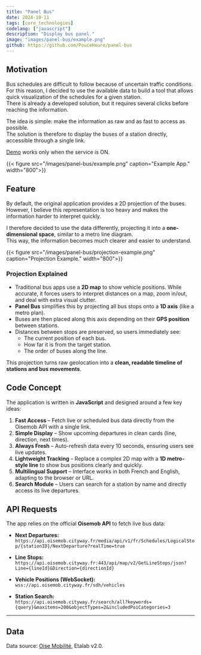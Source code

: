 ```yaml
---
title: "Panel Bus"
date: 2024-10-11
tags: [core_technologies]
codelang: ["javascript"]
description: "Display bus panel."
image: "images/panel-bus/example.png"
github: https://github.com/PouceHeure/panel-bus
---
```


## Motivation

Bus schedules are difficult to follow because of uncertain traffic conditions.  
For this reason, I decided to use the available data to build a tool that allows quick visualization of the schedules for a given station.  
There is already a developed solution, but it requires several clicks before reaching the information.  

The idea is simple: make the information as raw and as fast to access as possible.  
The solution is therefore to display the buses of a station directly, accessible through a single link.  

[Demo](https://pouceheure.github.io/panel-bus/?track=true) works only when the service is ON.

{{< figure src="/images/panel-bus/example.png" caption="Example App." width="800">}}

## Feature

By default, the original application provides a 2D projection of the buses.  
However, I believe this representation is too heavy and makes the information harder to interpret quickly.  

I therefore decided to use the data differently, projecting it into a **one-dimensional space**, similar to a metro line diagram.  
This way, the information becomes much clearer and easier to understand.  

{{< figure src="/images/panel-bus/projection-example.png" caption="Projection Example." width="800">}}

### Projection Explained

- Traditional bus apps use a **2D map** to show vehicle positions. While accurate, it forces users to interpret distances on a map, zoom in/out, and deal with extra visual clutter.  
- **Panel Bus** simplifies this by projecting all bus stops onto a **1D axis** (like a metro plan).  
- Buses are then placed along this axis depending on their **GPS position** between stations.  
- Distances between stops are preserved, so users immediately see:  
  - The current position of each bus.  
  - How far it is from the target station.  
  - The order of buses along the line.  

This projection turns raw geolocation into a **clean, readable timeline of stations and bus movements**.

## Code Concept

The application is written in **JavaScript** and designed around a few key ideas:

1. **Fast Access** – Fetch live or scheduled bus data directly from the Oisemob API with a single link.  
2. **Simple Display** – Show upcoming departures in clean cards (line, direction, next times).  
3. **Always Fresh** – Auto-refresh data every 10 seconds, ensuring users see live updates.  
4. **Lightweight Tracking** – Replace a complex 2D map with a **1D metro-style line** to show bus positions clearly and quickly.  
5. **Multilingual Support** – Interface works in both French and English, adapting to the browser or URL.  
6. **Search Module** – Users can search for a station by name and directly access its live departures.  

## API Requests

The app relies on the official **Oisemob API** to fetch live bus data:

- **Next Departures:**  
  `https://api.oisemob.cityway.fr/media/api/v1/fr/Schedules/LogicalStop/{stationID}/NextDeparture?realTime=true`

- **Line Stops:**  
  `https://api.oisemob.cityway.fr:443/api/map/v2/GetLineStops/json?Line={lineId}&Direction={directionId}`

- **Vehicle Positions (WebSocket):**  
  `wss://api.oisemob.cityway.fr/sdh/vehicles`

- **Station Search:**  
  `https://api.oisemob.cityway.fr/search/all?keywords={query}&maxitems=200&objectTypes=2&includedPoiCategories=3`

---

<!-- **Panel Bus** makes bus schedules instantly readable by focusing on speed, clarity, and minimal interaction, combining **live API data** with a **simplified 1D projection** of buses. -->


## Data

Data source: [Oise Mobilité](https://www.oise-mobilite.fr/open-data), Etalab v2.0.

